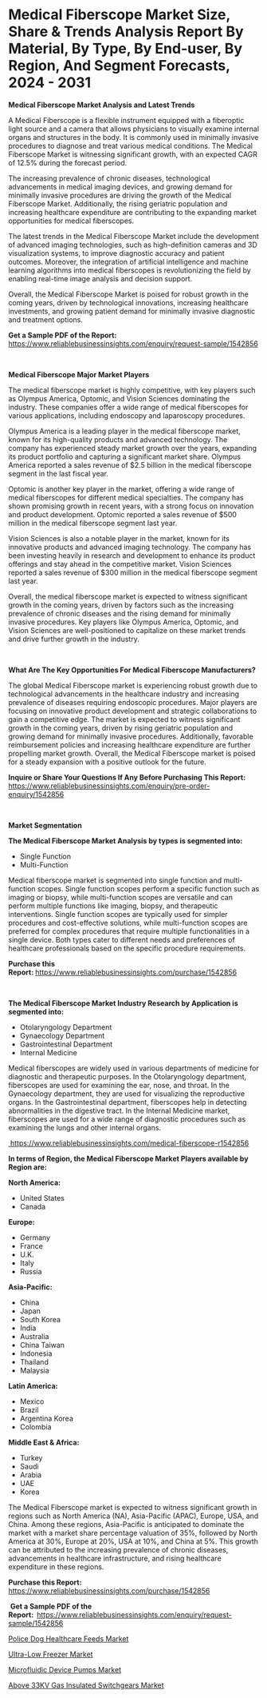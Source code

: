<p><h1>Medical Fiberscope Market Size, Share & Trends Analysis Report By Material, By Type, By End-user, By Region, And Segment Forecasts, 2024 - 2031</h1></p><p><strong>Medical Fiberscope Market Analysis and Latest Trends</strong></p>
<p><p>A Medical Fiberscope is a flexible instrument equipped with a fiberoptic light source and a camera that allows physicians to visually examine internal organs and structures in the body. It is commonly used in minimally invasive procedures to diagnose and treat various medical conditions. The Medical Fiberscope Market is witnessing significant growth, with an expected CAGR of 12.5% during the forecast period.</p><p>The increasing prevalence of chronic diseases, technological advancements in medical imaging devices, and growing demand for minimally invasive procedures are driving the growth of the Medical Fiberscope Market. Additionally, the rising geriatric population and increasing healthcare expenditure are contributing to the expanding market opportunities for medical fiberscopes.</p><p>The latest trends in the Medical Fiberscope Market include the development of advanced imaging technologies, such as high-definition cameras and 3D visualization systems, to improve diagnostic accuracy and patient outcomes. Moreover, the integration of artificial intelligence and machine learning algorithms into medical fiberscopes is revolutionizing the field by enabling real-time image analysis and decision support.</p><p>Overall, the Medical Fiberscope Market is poised for robust growth in the coming years, driven by technological innovations, increasing healthcare investments, and growing patient demand for minimally invasive diagnostic and treatment options.</p></p>
<p><strong>Get a Sample PDF of the Report:&nbsp;</strong> <a href="https://www.reliablebusinessinsights.com/enquiry/request-sample/1542856">https://www.reliablebusinessinsights.com/enquiry/request-sample/1542856</a></p>
<p>&nbsp;</p>
<p><strong>Medical Fiberscope Major Market Players</strong></p>
<p><p>The medical fiberscope market is highly competitive, with key players such as Olympus America, Optomic, and Vision Sciences dominating the industry. These companies offer a wide range of medical fiberscopes for various applications, including endoscopy and laparoscopy procedures.</p><p>Olympus America is a leading player in the medical fiberscope market, known for its high-quality products and advanced technology. The company has experienced steady market growth over the years, expanding its product portfolio and capturing a significant market share. Olympus America reported a sales revenue of $2.5 billion in the medical fiberscope segment in the last fiscal year.</p><p>Optomic is another key player in the market, offering a wide range of medical fiberscopes for different medical specialties. The company has shown promising growth in recent years, with a strong focus on innovation and product development. Optomic reported a sales revenue of $500 million in the medical fiberscope segment last year.</p><p>Vision Sciences is also a notable player in the market, known for its innovative products and advanced imaging technology. The company has been investing heavily in research and development to enhance its product offerings and stay ahead in the competitive market. Vision Sciences reported a sales revenue of $300 million in the medical fiberscope segment last year.</p><p>Overall, the medical fiberscope market is expected to witness significant growth in the coming years, driven by factors such as the increasing prevalence of chronic diseases and the rising demand for minimally invasive procedures. Key players like Olympus America, Optomic, and Vision Sciences are well-positioned to capitalize on these market trends and drive further growth in the industry.</p></p>
<p>&nbsp;</p>
<p><strong>What Are The Key Opportunities For Medical Fiberscope Manufacturers?</strong></p>
<p><p>The global Medical Fiberscope market is experiencing robust growth due to technological advancements in the healthcare industry and increasing prevalence of diseases requiring endoscopic procedures. Major players are focusing on innovative product development and strategic collaborations to gain a competitive edge. The market is expected to witness significant growth in the coming years, driven by rising geriatric population and growing demand for minimally invasive procedures. Additionally, favorable reimbursement policies and increasing healthcare expenditure are further propelling market growth. Overall, the Medical Fiberscope market is poised for a steady expansion with a positive outlook for the future.</p></p>
<p><strong>Inquire or Share Your Questions If Any Before Purchasing This Report:</strong> <a href="https://www.reliablebusinessinsights.com/enquiry/pre-order-enquiry/1542856">https://www.reliablebusinessinsights.com/enquiry/pre-order-enquiry/1542856</a></p>
<p>&nbsp;</p>
<p><strong>Market Segmentation</strong></p>
<p><strong>The Medical Fiberscope Market Analysis by types is segmented into:</strong></p>
<p><ul><li>Single Function</li><li>Multi-Function</li></ul></p>
<p><p>Medical fiberscope market is segmented into single function and multi-function scopes. Single function scopes perform a specific function such as imaging or biopsy, while multi-function scopes are versatile and can perform multiple functions like imaging, biopsy, and therapeutic interventions. Single function scopes are typically used for simpler procedures and cost-effective solutions, while multi-function scopes are preferred for complex procedures that require multiple functionalities in a single device. Both types cater to different needs and preferences of healthcare professionals based on the specific procedure requirements.</p></p>
<p><strong>Purchase this Report:&nbsp;</strong><a href="https://www.reliablebusinessinsights.com/purchase/1542856">https://www.reliablebusinessinsights.com/purchase/1542856</a></p>
<p>&nbsp;</p>
<p><strong>The Medical Fiberscope Market Industry Research by Application is segmented into:</strong></p>
<p><ul><li>Otolaryngology Department</li><li>Gynaecology Department</li><li>Gastrointestinal Department</li><li>Internal Medicine</li></ul></p>
<p><p>Medical fiberscopes are widely used in various departments of medicine for diagnostic and therapeutic purposes. In the Otolaryngology department, fiberscopes are used for examining the ear, nose, and throat. In the Gynaecology department, they are used for visualizing the reproductive organs. In the Gastrointestinal department, fiberscopes help in detecting abnormalities in the digestive tract. In the Internal Medicine market, fiberscopes are used for a wide range of diagnostic procedures such as examining the lungs and other internal organs.</p></p>
<p><a href="https://www.reliablebusinessinsights.com/medical-fiberscope-r1542856">&nbsp;https://www.reliablebusinessinsights.com/medical-fiberscope-r1542856</a></p>
<p><strong>In terms of Region, the Medical Fiberscope Market Players available by Region are:</strong></p>
<p>
    <p> <strong> North America: </strong>
        <ul>
            <li>United States</li>
            <li>Canada</li>
        </ul>
        </p> 
    <p> <strong> Europe: </strong>
        <ul>
            <li>Germany</li>
            <li>France</li>
            <li>U.K.</li>
            <li>Italy</li>
            <li>Russia</li>
        </ul>
        </p> 
    <p> <strong> Asia-Pacific: </strong>
        <ul>
            <li>China</li>
            <li>Japan</li>
            <li>South Korea</li>
            <li>India</li>
            <li>Australia</li>
            <li>China Taiwan</li>
            <li>Indonesia</li>
            <li>Thailand</li>
            <li>Malaysia</li>
        </ul>
        </p> 
    <p> <strong> Latin America: </strong>
        <ul>
            <li>Mexico</li>
            <li>Brazil</li>
            <li>Argentina Korea</li>
            <li>Colombia</li>
        </ul>
        </p> 
    <p> <strong> Middle East & Africa: </strong>
        <ul>
            <li>Turkey</li>
            <li>Saudi</li>
            <li>Arabia</li>
            <li>UAE</li>
            <li>Korea</li>
        </ul>
    </p>
    </p>
<p><p>The Medical Fiberscope market is expected to witness significant growth in regions such as North America (NA), Asia-Pacific (APAC), Europe, USA, and China. Among these regions, Asia-Pacific is anticipated to dominate the market with a market share percentage valuation of 35%, followed by North America at 30%, Europe at 20%, USA at 10%, and China at 5%. This growth can be attributed to the increasing prevalence of chronic diseases, advancements in healthcare infrastructure, and rising healthcare expenditure in these regions.</p></p>
<p><strong>Purchase this Report: </strong><a href="https://www.reliablebusinessinsights.com/purchase/1542856">https://www.reliablebusinessinsights.com/purchase/1542856</a></p>
<p>&nbsp;<strong>Get a Sample PDF of the Report:&nbsp;&nbsp;</strong><a href="https://www.reliablebusinessinsights.com/enquiry/request-sample/1542856">https://www.reliablebusinessinsights.com/enquiry/request-sample/1542856</a></p>
<p><strong></strong></p>
<p><p><a href="https://www.linkedin.com/pulse/global-police-dog-healthcare-feeds-market-sector-types-applications-gmxre?trackingId=TOcgDiI8kW43OiHrbLUY%2Bg%3D%3D">Police Dog Healthcare Feeds Market</a></p><p><a href="https://github.com/FassouRP/Market-Research-Report-List-5/blob/main/ultra-low-freezer-market.md">Ultra-Low Freezer Market</a></p><p><a href="https://github.com/rahu1506/Market-Research-Report-List-5/blob/main/microfluidic-device-pumps-market.md">Microfluidic Device Pumps Market</a></p><p><a href="https://www.linkedin.com/pulse/exploring-above-33kv-gas-insulated-switchgears-market-dynamics-sxere?trackingId=O%2B4uHEsZX7u%2BjQB1lBojUQ%3D%3D">Above 33KV Gas Insulated Switchgears Market</a></p></p>
